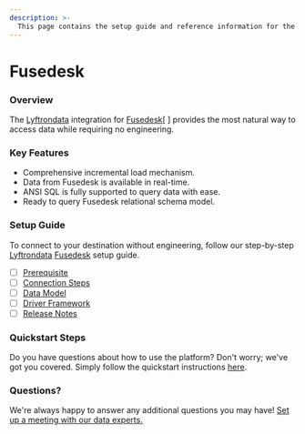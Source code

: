 ```yaml
---
description: >-
  This page contains the setup guide and reference information for the Fusedesk source connector.
---
```


# Fusedesk

### Overview

The [Lyftrondata](https://www.lyftrondata.com/) integration for [Fusedesk](None/)[ ] provides the most natural way to access data while requiring no engineering.

### Key Features

* Comprehensive incremental load mechanism.
* Data from Fusedesk is available in real-time.&#x20;
* ANSI SQL is fully supported to query data with ease.
* Ready to query Fusedesk relational schema model.

### Setup Guide

To connect to your destination without engineering, follow our step-by-step [Lyftrondata](https://www.lyftrondata.com/)  [Fusedesk](None) setup guide.

* [ ] [Prerequisite](../../business-analytics/fusedesk/prerequisite.md)
* [ ] [Connection Steps](../../business-analytics/fusedesk/connection-steps.md)
* [ ] [Data Model](../../business-analytics/fusedesk/data-model/)
* [ ] [Driver Framework](../../business-analytics/fusedesk/driver-framework/)
* [ ] [Release Notes](../../business-analytics/fusedesk/release-notes.md)

### Quickstart Steps

Do you have questions about how to use the platform? Don't worry; we've got you covered. Simply follow the quickstart instructions [here](../../../business-analytics/fusedesk/quickstart-steps.md).

### Questions? <a href="#questions" id="questions"></a>

We're always happy to answer any additional questions you may have! [Set up a meeting with our data experts.](https://www.lyftrondata.com/book-a-meeting/)

